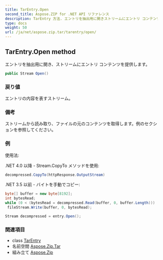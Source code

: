 ```yaml
---
title: TarEntry.Open
second_title: Aspose.ZIP for .NET API リファレンス
description: TarEntry 方法. エントリを抽出用に開きストリームにエントリ コンテンツを提供します
type: docs
weight: 50
url: /ja/net/aspose.zip.tar/tarentry/open/
---
```

## TarEntry.Open method

エントリを抽出用に開き、ストリームにエントリ コンテンツを提供します。

```csharp
public Stream Open()
```

### 戻り値

エントリの内容を表すストリーム。

### 備考

ストリームから読み取り、ファイルの元のコンテンツを取得します。例のセクションを参照してください。

### 例

使用法:

.NET 4.0 以降 - Stream.CopyTo メソッドを使用:

```csharp
decompressed.CopyTo(httpResponse.OutputStream)
```

.NET 3.5 以前 - バイトを手動でコピー:

```csharp
byte[] buffer = new byte[8192];
int bytesRead;
while (0 < (bytesRead = decompressed.Read(buffer, 0, buffer.Length)))
 fileStream.Write(buffer, 0, bytesRead);
```

```csharp
Stream decompressed = entry.Open();
```

### 関連項目

* class [TarEntry](../)
* 名前空間 [Aspose.Zip.Tar](../../tarentry/)
* 組み立て [Aspose.Zip](../../../)


